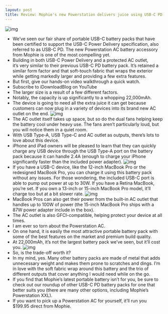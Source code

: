 ```yaml
---
layout: post
title: Review: Mophie's new Powerstation delivers juice using USB-C PD standard, adds AC outlet
---
```

![img](http://media.idownloadblog.com/wp-content/uploads/2018/01/Mophie-PowerStation-AC-Lights.jpg)
* We’ve seen our fair share of portable USB-C battery packs that have been certified to support the USB-C Power Delivery specification, also referred to as USB-C PD. The new Powerstation AC battery accessory from Mophie is one of the most compelling yet.
* Building in both USB-C Power Delivery and a protected AC outlet, it’s very similar to their previous USB-C PD battery pack. It’s retained a similar form factor and that soft-touch fabric that wraps the exterior while getting markedly larger and providing a few extra features.
* But first, give our hands-on video walkthrough a quick watch.
* Subscribe to iDownloadBlog on YouTube
* The larger size is a result of a few different factors.
* Notably, the capacity is up significantly to a whopping 22,000mAh.
* The device is going to need all the extra juice it can get because customers can now plug in a variety of devices into its brand new AC outlet on the end.
![img](http://media.idownloadblog.com/wp-content/uploads/2018/01/Mophie-PowerStation-AC-Outlet.jpg)
* The AC outlet itself takes up space, but so do the dual fans helping keep the battery cool under heavy use. The fans aren’t particularly loud, but you will notice them in a quiet room.
* With USB Type-A, USB Type-C and AC outlet as outputs, there’s lots to love about this device.
* iPhone and iPad owners will be pleased to learn that they can quickly charge any USB device through the USB Type-A port on the battery pack because it can handle 2.4A (enough to charge your iPhone significantly faster than the included power adapter).
![img](http://media.idownloadblog.com/wp-content/uploads/2018/01/Mophie-PowerStation-AC-USB-Ports.jpg)
* If you have a USB-C device, like the 12-inch MacBook Pro or the redesigned MacBook Pro, you can charge it using this battery pack without any issues. For those wondering, the included USB-C port is able to pump out power at up to 30W. If you have a Retina MacBook, you’re set. If you own a 13-inch or 15-inch MacBook Pro model, it’ll charge too but at a bit slower rate.
![img](http://media.idownloadblog.com/wp-content/uploads/2018/01/Mophie-PowerStation-AC-USB-C.jpg)
* MacBook Pros can also get their power from the built-in AC outlet that handles up to 100W of power (the 15-inch MacBook Pro ships with a 87W power adapter include in the box).
* The AC outlet is also GFCI-compatible, helping protect your device at all times.
* I am ever so torn about the Powerstation AC.
* On one hand, it is easily the most attractive portable battery pack with some of the best features on the market and premium build quality.
* At 22,000mAh, it’s not the largest battery pack we’ve seen, but it’ll cost you.
![img](http://media.idownloadblog.com/wp-content/uploads/2018/01/Mophie-PowerStation-AC-Box.jpg)
* So, is the trade-off worth it?
* In my mind, yes. Many other battery packs are made of metal that adds unnecessary weight and makes them prone to scratches and dings. I’m in love with the soft fabric wrap around this battery and the trio of different outputs that cover anything I would need while on the go.
* If you find that Mophie’s latest portable battery isn’t for you, be sure to check out our roundup of other USB-C PD battery packs for one that better suits you (there are many other options, including Mophie’s Powerstation XXL).
* If you want to pick up a Powerstation AC for yourself, it’ll run you $199.95 direct from Mophie.

